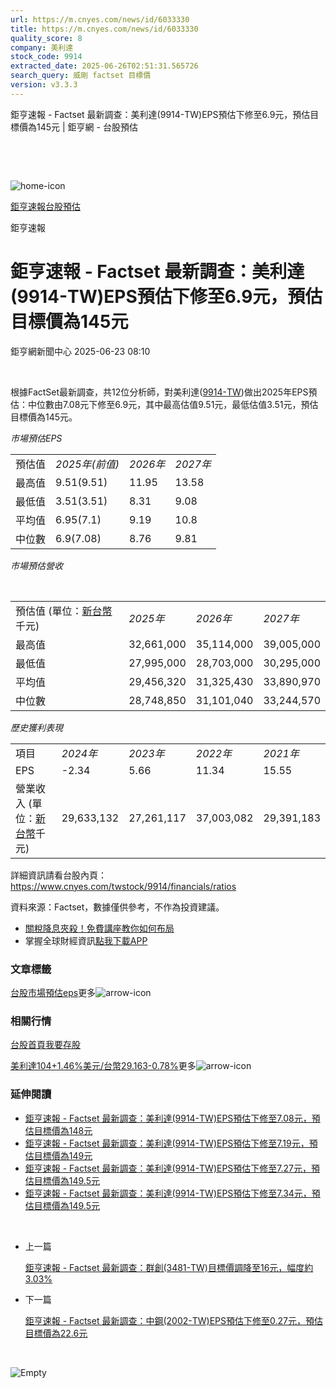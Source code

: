 ```yaml
---
url: https://m.cnyes.com/news/id/6033330
title: https://m.cnyes.com/news/id/6033330
quality_score: 8
company: 美利達
stock_code: 9914
extracted_date: 2025-06-26T02:51:31.565726
search_query: 威剛 factset 目標價
version: v3.3.3
---
```


鉅亨速報 - Factset 最新調查：美利達(9914-TW)EPS預估下修至6.9元，預估目標價為145元 | 鉅亨網 - 台股預估

‌

‌

![home-icon](/assets/icons/breadCrumb/symbol-icon-home.svg)

[鉅亨速報](/news/cat/anue_live)[台股預估](/news/cat/tw_forecast)

鉅亨速報

# 鉅亨速報 - Factset 最新調查：美利達(9914-TW)EPS預估下修至6.9元，預估目標價為145元

鉅亨網新聞中心 2025-06-23 08:10

‌

根據FactSet最新調查，共12位分析師，對美利達([9914-TW](https://www.cnyes.com/twstock/9914))做出2025年EPS預估：中位數由7.08元下修至6.9元，其中最高估值9.51元，最低估值3.51元，預估目標價為145元。

*市場預估EPS*

|  |  |  |  |
| --- | --- | --- | --- |
| 預估值 | *2025年(前值)* | *2026年* | *2027年* |
| 最高值 | 9.51(9.51) | 11.95 | 13.58 |
| 最低值 | 3.51(3.51) | 8.31 | 9.08 |
| 平均值 | 6.95(7.1) | 9.19 | 10.8 |
| 中位數 | 6.9(7.08) | 8.76 | 9.81 |

*市場預估營收*

‌

|  |  |  |  |
| --- | --- | --- | --- |
| 預估值 (單位：[新台幣](https://invest.cnyes.com/forex/detail/usdtwd)千元) | *2025年* | *2026年* | *2027年* |
| 最高值 | 32,661,000 | 35,114,000 | 39,005,000 |
| 最低值 | 27,995,000 | 28,703,000 | 30,295,000 |
| 平均值 | 29,456,320 | 31,325,430 | 33,890,970 |
| 中位數 | 28,748,850 | 31,101,040 | 33,244,570 |

*歷史獲利表現*

|  |  |  |  |  |
| --- | --- | --- | --- | --- |
| 項目 | *2024年* | *2023年* | *2022年* | *2021年* |
| EPS | -2.34 | 5.66 | 11.34 | 15.55 |
| 營業收入 (單位：[新台幣](https://invest.cnyes.com/forex/detail/usdtwd)千元) | 29,633,132 | 27,261,117 | 37,003,082 | 29,391,183 |

詳細資訊請看台股內頁：  
<https://www.cnyes.com/twstock/9914/financials/ratios>

資料來源：Factset，數據僅供參考，不作為投資建議。

* [關稅降息夾殺！免費講座教你如何布局](https://www.rsc.com.tw/Cnyes_RSC/SeminarBooking2025InvestmentOutlook.aspx?utm_source=anue&utm_medium=usstocks_end)
* 掌握全球財經資訊[點我下載APP](http://www.cnyes.com/app/?utm_source=mweb&utm_medium=HamMenuBanner&utm_campaign=fixed&utm_content=entr)

### 文章標籤

[台股](https://news.cnyes.com/tag/台股 "台股")[市場預估](https://news.cnyes.com/tag/市場預估 "市場預估")[eps](https://news.cnyes.com/tag/eps "eps")更多![arrow-icon](/assets/icons/arrows/arrow-down.svg)

### 相關行情

[台股首頁](https://www.cnyes.com/twstock)[我要存股](https://supr.link/8OHaU)

[美利達104+1.46%](https://www.cnyes.com/twstock/9914)[美元/台幣29.163-0.78%](https://invest.cnyes.com/forex/detail/USDTWD)更多![arrow-icon](/assets/icons/arrows/arrow-down.svg)

### 延伸閱讀

* [鉅亨速報 - Factset 最新調查：美利達(9914-TW)EPS預估下修至7.08元，預估目標價為148元](/news/id/6017497)
* [鉅亨速報 - Factset 最新調查：美利達(9914-TW)EPS預估下修至7.19元，預估目標價為149元](/news/id/5991129)
* [鉅亨速報 - Factset 最新調查：美利達(9914-TW)EPS預估下修至7.27元，預估目標價為149.5元](/news/id/5990456)
* [鉅亨速報 - Factset 最新調查：美利達(9914-TW)EPS預估下修至7.34元，預估目標價為149.5元](/news/id/5987535)

‌

* 上一篇

  [鉅亨速報 - Factset 最新調查：群創(3481-TW)目標價調降至16元，幅度約3.03%](/news/id/6033910)
* 下一篇

  [鉅亨速報 - Factset 最新調查：中鋼(2002-TW)EPS預估下修至0.27元，預估目標價為22.6元](/news/id/6032190)

‌

![Empty](/assets/icons/skeleton/empty-image.svg)

‌